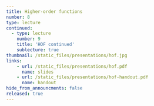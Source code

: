 ```yaml
---
title: Higher-order functions
number: 8
type: lecture
continued:
  - type: lecture
    number: 9
    title: 'HOF continued'
    sublecture: true
thumbnail: /static_files/presentations/hof.jpg
links:
    - url: /static_files/presentations/hof.pdf
      name: slides
    - url: /static_files/presentations/hof-handout.pdf
      name: handout
hide_from_announcments: false
released: true
---
```

